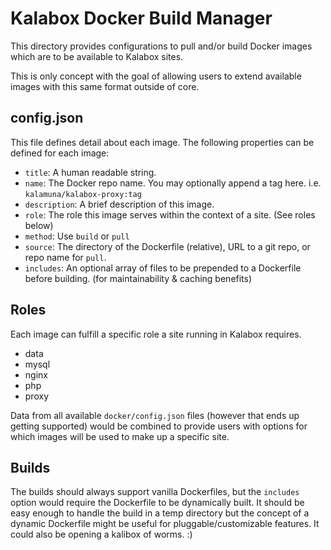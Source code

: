Kalabox Docker Build Manager
===========================

This directory provides configurations to pull and/or build Docker images which are to be available
to Kalabox sites.

This is only concept with the goal of allowing users to extend available images with this same
format outside of core.

## config.json

This file defines detail about each image. The following properties can be defined for each image:

- `title`: A human readable string.
- `name`: The Docker repo name. You may optionally append a tag here. i.e. `kalamuna/kalabox-proxy:tag`
- `description`: A brief description of this image.
- `role`: The role this image serves within the context of a site. (See roles below)
- `method`: Use `build` or `pull`
- `source`: The directory of the Dockerfile (relative), URL to a git repo, or repo name for `pull`.
- `includes`: An optional array of files to be prepended to a Dockerfile before building. (for maintainability & caching benefits)

## Roles

Each image can fulfill a specific role a site running in Kalabox requires.

* data
* mysql
* nginx
* php
* proxy

Data from all available `docker/config.json` files (however that ends up getting supported) would be combined
to provide users with options for which images will be used to make up a specific site.

## Builds

The builds should always support vanilla Dockerfiles, but the `includes` option would require the
Dockerfile to be dynamically built. It should be easy enough to handle the build in a temp directory
but the concept of a dynamic Dockerfile might be useful for pluggable/customizable features. It could
also be opening a kalibox of worms. :)


